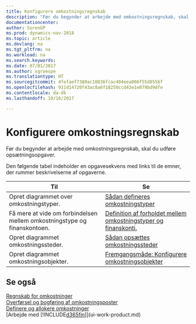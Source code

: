 ```yaml
---
title: Konfigurere omkostningsregnskab
description: "Før du begynder at arbejde med omkostningsregnskab, skal du udføre opsætningsopgaver."
documentationcenter: 
author: SorenGP
ms.prod: dynamics-nav-2018
ms.topic: article
ms.devlang: na
ms.tgt_pltfrm: na
ms.workload: na
ms.search.keywords: 
ms.date: 07/01/2017
ms.author: sgroespe
ms.translationtype: HT
ms.sourcegitcommit: 4fefaef7380ac10836fcac404eea006f55d8556f
ms.openlocfilehash: 911d14720f43ac8a6f18250ccd43e1e079bd9dfe
ms.contentlocale: da-dk
ms.lasthandoff: 10/16/2017

---
```

# <a name="setting-up-cost-accounting"></a>Konfigurere omkostningsregnskab
Før du begynder at arbejde med omkostningsregnskab, skal du udføre opsætningsopgaver.  

 Den følgende tabel indeholder en opgavesekvens med links til de emner, der rummer beskrivelserne af opgaverne.

|Til|Se|  
|--------|---------|  
|Opret diagrammet over omkostningstyper.|[Sådan defineres omkostningstyper](finance-how-to-set-up-cost-types.md)|  
|Få mere at vide om forbindelsen mellem omkostningstype og finanskontoen.|[Definition af forholdet mellem omkostningstyper og finanskonti.](finance-defining-the-relationship-between-cost-types-and-general-ledger-accounts.md)|  
|Opret diagrammet omkostningssteder.|[Sådan opsættes omkostningssteder](finance-how-to-set-up-cost-centers.md)|  
|Opret diagrammet omkostningsobjekter.|[Fremgangsmåde: Konfigurere omkostningsobjekter](finance-how-to-set-up-cost-objects.md)|  

## <a name="see-also"></a>Se også  
[Regnskab for omkostninger](finance-manage-cost-accounting.md)  
[Overførsel og bogføring af omkostningsposter](finance-transfer-and-post-cost-entries.md)   
[Definere og allokere omkostninger](finance-define-and-allocate-costs.md)  
[Arbejde med [!INCLUDE[d365fin](includes/d365fin_md.md)]](ui-work-product.md)

